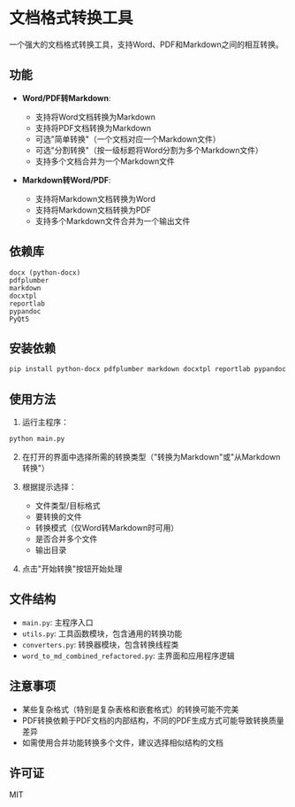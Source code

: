 # 文档格式转换工具

一个强大的文档格式转换工具，支持Word、PDF和Markdown之间的相互转换。

## 功能

- **Word/PDF转Markdown**:
  - 支持将Word文档转换为Markdown
  - 支持将PDF文档转换为Markdown
  - 可选"简单转换"（一个文档对应一个Markdown文件）
  - 可选"分割转换"（按一级标题将Word分割为多个Markdown文件）
  - 支持多个文档合并为一个Markdown文件

- **Markdown转Word/PDF**:
  - 支持将Markdown文档转换为Word
  - 支持将Markdown文档转换为PDF
  - 支持多个Markdown文件合并为一个输出文件

## 依赖库

```
docx (python-docx)
pdfplumber
markdown
docxtpl
reportlab
pypandoc
PyQt5
```

## 安装依赖

```bash
pip install python-docx pdfplumber markdown docxtpl reportlab pypandoc PyQt5
```

## 使用方法

1. 运行主程序：

```bash
python main.py
```

2. 在打开的界面中选择所需的转换类型（"转换为Markdown"或"从Markdown转换"）

3. 根据提示选择：
   - 文件类型/目标格式
   - 要转换的文件
   - 转换模式（仅Word转Markdown时可用）
   - 是否合并多个文件
   - 输出目录

4. 点击"开始转换"按钮开始处理

## 文件结构

- `main.py`: 主程序入口
- `utils.py`: 工具函数模块，包含通用的转换功能
- `converters.py`: 转换器模块，包含转换线程类
- `word_to_md_combined_refactored.py`: 主界面和应用程序逻辑

## 注意事项

- 某些复杂格式（特别是复杂表格和嵌套格式）的转换可能不完美
- PDF转换依赖于PDF文档的内部结构，不同的PDF生成方式可能导致转换质量差异
- 如需使用合并功能转换多个文件，建议选择相似结构的文档

## 许可证

MIT 